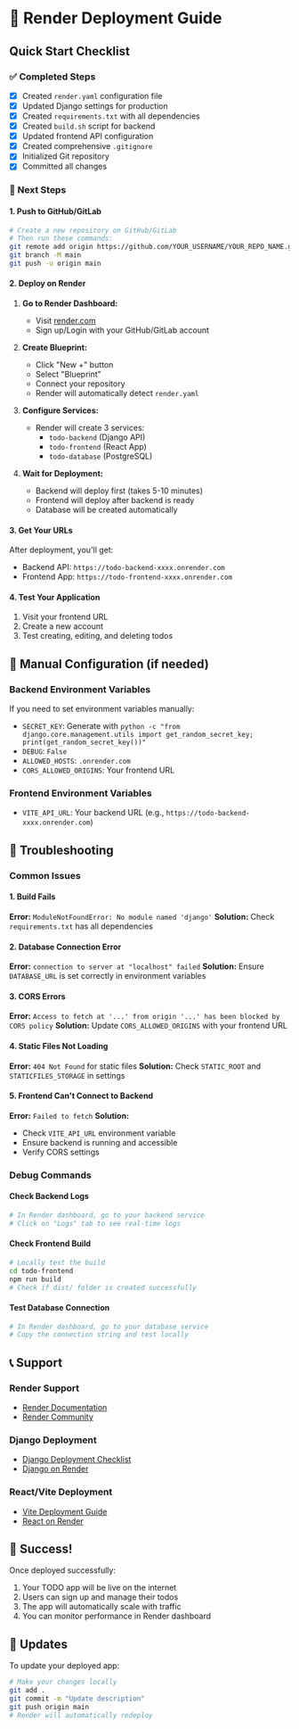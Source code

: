 # 🚀 Render Deployment Guide

## Quick Start Checklist

### ✅ Completed Steps
- [x] Created `render.yaml` configuration file
- [x] Updated Django settings for production
- [x] Created `requirements.txt` with all dependencies
- [x] Created `build.sh` script for backend
- [x] Updated frontend API configuration
- [x] Created comprehensive `.gitignore`
- [x] Initialized Git repository
- [x] Committed all changes

### 🔄 Next Steps

#### 1. Push to GitHub/GitLab
```bash
# Create a new repository on GitHub/GitLab
# Then run these commands:
git remote add origin https://github.com/YOUR_USERNAME/YOUR_REPO_NAME.git
git branch -M main
git push -u origin main
```

#### 2. Deploy on Render

1. **Go to Render Dashboard:**
   - Visit [render.com](https://render.com)
   - Sign up/Login with your GitHub/GitLab account

2. **Create Blueprint:**
   - Click "New +" button
   - Select "Blueprint"
   - Connect your repository
   - Render will automatically detect `render.yaml`

3. **Configure Services:**
   - Render will create 3 services:
     - `todo-backend` (Django API)
     - `todo-frontend` (React App)
     - `todo-database` (PostgreSQL)

4. **Wait for Deployment:**
   - Backend will deploy first (takes 5-10 minutes)
   - Frontend will deploy after backend is ready
   - Database will be created automatically

#### 3. Get Your URLs
After deployment, you'll get:
- Backend API: `https://todo-backend-xxxx.onrender.com`
- Frontend App: `https://todo-frontend-xxxx.onrender.com`

#### 4. Test Your Application
1. Visit your frontend URL
2. Create a new account
3. Test creating, editing, and deleting todos

## 🔧 Manual Configuration (if needed)

### Backend Environment Variables
If you need to set environment variables manually:
- `SECRET_KEY`: Generate with `python -c "from django.core.management.utils import get_random_secret_key; print(get_random_secret_key())"`
- `DEBUG`: `False`
- `ALLOWED_HOSTS`: `.onrender.com`
- `CORS_ALLOWED_ORIGINS`: Your frontend URL

### Frontend Environment Variables
- `VITE_API_URL`: Your backend URL (e.g., `https://todo-backend-xxxx.onrender.com`)

## 🐛 Troubleshooting

### Common Issues

#### 1. Build Fails
**Error:** `ModuleNotFoundError: No module named 'django'`
**Solution:** Check `requirements.txt` has all dependencies

#### 2. Database Connection Error
**Error:** `connection to server at "localhost" failed`
**Solution:** Ensure `DATABASE_URL` is set correctly in environment variables

#### 3. CORS Errors
**Error:** `Access to fetch at '...' from origin '...' has been blocked by CORS policy`
**Solution:** Update `CORS_ALLOWED_ORIGINS` with your frontend URL

#### 4. Static Files Not Loading
**Error:** `404 Not Found` for static files
**Solution:** Check `STATIC_ROOT` and `STATICFILES_STORAGE` in settings

#### 5. Frontend Can't Connect to Backend
**Error:** `Failed to fetch`
**Solution:** 
- Check `VITE_API_URL` environment variable
- Ensure backend is running and accessible
- Verify CORS settings

### Debug Commands

#### Check Backend Logs
```bash
# In Render dashboard, go to your backend service
# Click on "Logs" tab to see real-time logs
```

#### Check Frontend Build
```bash
# Locally test the build
cd todo-frontend
npm run build
# Check if dist/ folder is created successfully
```

#### Test Database Connection
```bash
# In Render dashboard, go to your database service
# Copy the connection string and test locally
```

## 📞 Support

### Render Support
- [Render Documentation](https://render.com/docs)
- [Render Community](https://community.render.com)

### Django Deployment
- [Django Deployment Checklist](https://docs.djangoproject.com/en/5.2/howto/deployment/checklist/)
- [Django on Render](https://render.com/docs/deploy-django)

### React/Vite Deployment
- [Vite Deployment Guide](https://vitejs.dev/guide/static-deploy.html)
- [React on Render](https://render.com/docs/deploy-create-react-app)

## 🎉 Success!

Once deployed successfully:
1. Your TODO app will be live on the internet
2. Users can sign up and manage their todos
3. The app will automatically scale with traffic
4. You can monitor performance in Render dashboard

## 🔄 Updates

To update your deployed app:
```bash
# Make your changes locally
git add .
git commit -m "Update description"
git push origin main
# Render will automatically redeploy
``` 